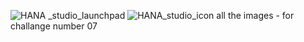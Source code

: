 ![HANA _studio_launchpad](https://user-images.githubusercontent.com/81314847/115066425-80b0a580-9ebd-11eb-88b3-ad812ad79161.png)
![HANA_studio_icon](https://user-images.githubusercontent.com/81314847/115065912-c7ea6680-9ebc-11eb-9ba0-7592ceb361b7.png)
all the images - for challange number  07 
